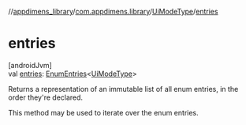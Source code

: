 //[appdimens_library](../../../index.md)/[com.appdimens.library](../index.md)/[UiModeType](index.md)/[entries](entries.md)

# entries

[androidJvm]\
val [entries](entries.md): [EnumEntries](https://kotlinlang.org/api/core/kotlin-stdlib/kotlin.enums/-enum-entries/index.html)&lt;[UiModeType](index.md)&gt;

Returns a representation of an immutable list of all enum entries, in the order they're declared.

This method may be used to iterate over the enum entries.